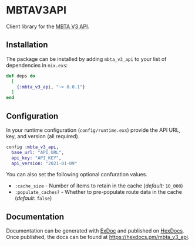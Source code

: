 # MBTAV3API

Client library for the [MBTA V3 API](https://www.mbta.com/developers/v3-api).

## Installation

The package can be installed by adding `mbta_v3_api` to your list of dependencies in `mix.exs`:

```elixir
def deps do
  [
    {:mbta_v3_api, "~> 0.0.1"}
  ]
end
```

## Configuration

In your runtime configuration (`config/runtime.exs`) provide the API URL, key, and version (all required).

```elixir
config :mbta_v3_api,
  base_url: "API_URL",
  api_key: "API_KEY",
  api_version: "2021-01-09"
```

You can also set the following optional confuration values.

- `:cache_size` - Number of items to retain in the cache (_default:_ `10_000`)
- `:populate_caches?` - Whether to pre-populate route data in the cache (_default:_ `false`)

## Documentation

Documentation can be generated with [ExDoc](https://github.com/elixir-lang/ex_doc)
and published on [HexDocs](https://hexdocs.pm). Once published, the docs can
be found at <https://hexdocs.pm/mbta_v3_api>.
